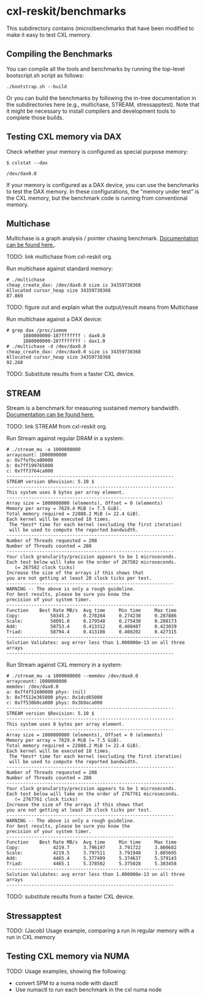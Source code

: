 # cxl-reskit/benchmarks

This subdirectory contains (micro)benchmarks that have been modified to make it easy to test
CXL memory.

## Compiling the Benchmarks

You can compile all the tools and benchmarks by running the top-level bootscript.sh script as follows:

```shell
./bootstrap.sh --build
```

Or you can build the benchmarks by following the in-tree documentation in the subdirectories here 
(e.g., multichase, STREAM, stressapptest). Note that it might be necessary to install compilers and 
development tools to complete those builds.

## Testing CXL memory via DAX

Check whether your memory is configured as special purpose memory:

```shell
$ cxlstat --dax

/dev/dax0.0
```

If your memory is configured as a DAX device, you can use the benchmarks to test the DAX memory.
In these configurations, the "memory under test" is the CXL memory, but the benchmark code is running
from conventional memory.

## Multichase

Multichase is a graph analysis / pointer chasing benchmark. [Documentation can be found here.](https://github.com/jagalactic/multichase).

TODO: link multichase from cxl-reskit org.

Run multichase against standard memory:

```shell
# ./multichase 
cheap_create_dax: /dev/dax0.0 size is 34359738368
Allocated cursor_heap size 34359738368
87.869
```

TODO: figure out and explain what the output/result means from Multichase

Run multichase against a DAX device:

```shell
# grep dax /proc/iomem
      1080000000-187fffffff : dax0.0
      1880000000-207fffffff : dax1.0
# ./multichase -d /dev/dax0.0
cheap_create_dax: /dev/dax0.0 size is 34359738368
Allocated cursor_heap size 34359738368
92.268
```

TODO: Substitute results from a faster CXL device.

## STREAM

Stream is a benchmark for measuring sustained memory bandwidth. [Documentation can be found here.](https://github.com/jagalactic/STREAM)

TODO: link STREAM from cxl-reskit org.

Run Stream against regular DRAM in a system:

```shell
# ./stream_mu -a 1000000000
arraycount: 1000000000
a: 0x7fefbca00000
b: 0x7ff199765000
c: 0x7ff3764ca000
-------------------------------------------------------------
STREAM version $Revision: 5.10 $
-------------------------------------------------------------
This system uses 8 bytes per array element.
-------------------------------------------------------------
Array size = 1000000000 (elements), Offset = 0 (elements)
Memory per array = 7629.4 MiB (= 7.5 GiB).
Total memory required = 22888.2 MiB (= 22.4 GiB).
Each kernel will be executed 10 times.
 The *best* time for each kernel (excluding the first iteration)
 will be used to compute the reported bandwidth.
-------------------------------------------------------------
Number of Threads requested = 208
Number of Threads counted = 208
-------------------------------------------------------------
Your clock granularity/precision appears to be 1 microseconds.
Each test below will take on the order of 267582 microseconds.
   (= 267582 clock ticks)
Increase the size of the arrays if this shows that
you are not getting at least 20 clock ticks per test.
-------------------------------------------------------------
WARNING -- The above is only a rough guideline.
For best results, please be sure you know the
precision of your system timer.
-------------------------------------------------------------
Function    Best Rate MB/s  Avg time     Min time     Max time
Copy:           58345.2     0.278284     0.274230     0.287886
Scale:          58091.0     0.279548     0.275430     0.288173
Add:            58753.4     0.413312     0.408487     0.423039
Triad:          58794.4     0.413108     0.408202     0.427315
-------------------------------------------------------------
Solution Validates: avg error less than 1.000000e-13 on all three arrays
-------------------------------------------------------------
```

Run Stream against CXL memory in a system:

```
# ./stream_mu -a 1000000000 --memdev /dev/dax0.0
arraycount: 1000000000
memdev: /dev/dax0.0
a: 0x7f4f51600000 phys: (nil)
b: 0x7f512e365000 phys: 0x1dcd65000
c: 0x7f530b0ca000 phys: 0x3b9aca000
-------------------------------------------------------------
STREAM version $Revision: 5.10 $
-------------------------------------------------------------
This system uses 8 bytes per array element.
-------------------------------------------------------------
Array size = 1000000000 (elements), Offset = 0 (elements)
Memory per array = 7629.4 MiB (= 7.5 GiB).
Total memory required = 22888.2 MiB (= 22.4 GiB).
Each kernel will be executed 10 times.
 The *best* time for each kernel (excluding the first iteration)
 will be used to compute the reported bandwidth.
-------------------------------------------------------------
Number of Threads requested = 208
Number of Threads counted = 208
-------------------------------------------------------------
Your clock granularity/precision appears to be 1 microseconds.
Each test below will take on the order of 2767761 microseconds.
   (= 2767761 clock ticks)
Increase the size of the arrays if this shows that
you are not getting at least 20 clock ticks per test.
-------------------------------------------------------------
WARNING -- The above is only a rough guideline.
For best results, please be sure you know the
precision of your system timer.
-------------------------------------------------------------
Function    Best Rate MB/s  Avg time     Min time     Max time
Copy:            4219.7     3.796197     3.791722     3.800682
Scale:           4219.5     3.797511     3.791948     3.805695
Add:             4465.4     5.377409     5.374637     5.379143
Triad:           4465.1     5.378502     5.375028     5.383458
-------------------------------------------------------------
Solution Validates: avg error less than 1.000000e-13 on all three arrays
-------------------------------------------------------------
```

TODO: substitute results from a faster CXL device.

## Stressapptest

TODO: (Jacob) Usage example, comparing a run in regular memory with a run in CXL memory

## Testing CXL memory via NUMA

TODO: Usage examples, showing the following:
* convert SPM to a numa node with daxctl
* Use numactl to run each benchmark in the cxl numa node

